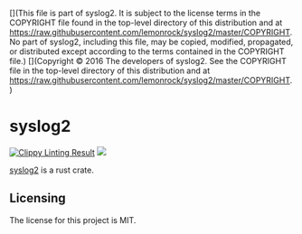 [](This file is part of syslog2. It is subject to the license terms in the COPYRIGHT file found in the top-level directory of this distribution and at https://raw.githubusercontent.com/lemonrock/syslog2/master/COPYRIGHT. No part of syslog2, including this file, may be copied, modified, propagated, or distributed except according to the terms contained in the COPYRIGHT file.)
[](Copyright © 2016 The developers of syslog2. See the COPYRIGHT file in the top-level directory of this distribution and at https://raw.githubusercontent.com/lemonrock/syslog2/master/COPYRIGHT.)

# syslog2

[![Clippy Linting Result](https://clippy.bashy.io/github/lemonrock/syslog2/master/badge.svg?style=plastic)](https://clippy.bashy.io/github/lemonrock/syslog2/master/log) [![](https://img.shields.io/badge/Code%20Style-rustfmt-brightgreen.svg?style=plastic)](https://github.com/rust-lang-nursery/rustfmt#configuring-rustfmt)

[syslog2] is a rust crate.


## Licensing

The license for this project is MIT.

[syslog2]: https://github.com/lemonrock/syslog2 "syslog2 GitHub page"
